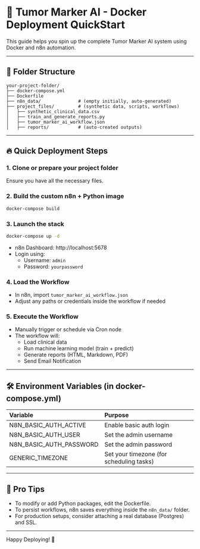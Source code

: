 
# 🚀 Tumor Marker AI - Docker Deployment QuickStart

This guide helps you spin up the complete Tumor Marker AI system using Docker and n8n automation.

---

## 📂 Folder Structure

```
your-project-folder/
├── docker-compose.yml
├── Dockerfile
├── n8n_data/              # (empty initially, auto-generated)
├── project_files/         # (synthetic data, scripts, workflows)
│   ├── synthetic_clinical_data.csv
│   ├── train_and_generate_reports.py
│   ├── tumor_marker_ai_workflow.json
│   ├── reports/           # (auto-created outputs)
```

---

## 🔥 Quick Deployment Steps

### 1. Clone or prepare your project folder
Ensure you have all the necessary files.

### 2. Build the custom n8n + Python image

```bash
docker-compose build
```

### 3. Launch the stack

```bash
docker-compose up -d
```

- n8n Dashboard: http://localhost:5678
- Login using:
  - Username: `admin`
  - Password: `yourpassword`

### 4. Load the Workflow

- In n8n, import `tumor_marker_ai_workflow.json`
- Adjust any paths or credentials inside the workflow if needed

### 5. Execute the Workflow

- Manually trigger or schedule via Cron node
- The workflow will:
  - Load clinical data
  - Run machine learning model (train + predict)
  - Generate reports (HTML, Markdown, PDF)
  - Send Email Notification

---

## 🛠️ Environment Variables (in docker-compose.yml)

| Variable | Purpose |
|:---------|:--------|
| N8N_BASIC_AUTH_ACTIVE | Enable basic auth login |
| N8N_BASIC_AUTH_USER | Set the admin username |
| N8N_BASIC_AUTH_PASSWORD | Set the admin password |
| GENERIC_TIMEZONE | Set your timezone (for scheduling tasks) |

---

## 🎯 Pro Tips

- To modify or add Python packages, edit the Dockerfile.
- To persist workflows, n8n saves everything inside the `n8n_data/` folder.
- For production setups, consider attaching a real database (Postgres) and SSL.

---

Happy Deploying! 🚀
